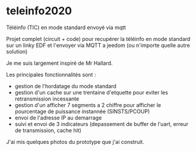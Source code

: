 # teleinfo2020

Téléinfo (TIC) en mode standard envoyé via mqtt

Projet complet (circuit + code) pour recupérer la téléinfo en mode standard sur un linky EDF et l'envoyer via MQTT a jeedom (ou n'importe quelle autre solution)

Je me suis largement inspiré de Mr Hallard.

Les principales fonctionnalités sont :
* gestion de l'hordatage du mode standard
* gestion d'un cache sur une trentaine d'etquette pour eviter les retransmission incessante
* gestion d'un afficher 7 segments a 2 chiffre pour afficher le pourcentage de puissance instannée (SINSTS/PCOUP)
* envoi de l'adresse IP au demarrage
* suivi et envoi de 3 indicateurs (depassement de buffer de l'uart, erreur de transmission, cache hit)

J'ai mis quelques photos du prototype que j'ai construit.

